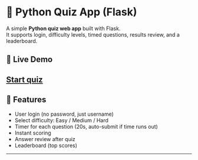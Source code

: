 # 🧠 Python Quiz App (Flask)

A simple **Python quiz web app** built with Flask.  
It supports login, difficulty levels, timed questions, results review, and a leaderboard.

## 🚀 Live Demo  
[Start quiz](https://python-quiz-webapp.onrender.com)
---

## 🚀 Features
- User login (no password, just username)
- Select difficulty: Easy / Medium / Hard
- Timer for each question (20s, auto-submit if time runs out)
- Instant scoring
- Answer review after quiz
- Leaderboard (top scores)

---


